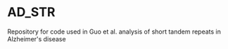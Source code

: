 # AD_STR

Repository for code used in Guo et al. analysis of short tandem repeats in Alzheimer's disease
